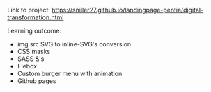 Link to project: https://sniller27.github.io/landingpage-pentia/digital-transformation.html

Learning outcome:
- img src SVG to inline-SVG's conversion
- CSS masks
- SASS &'s
- Flebox
- Custom burger menu with animation
- Github pages